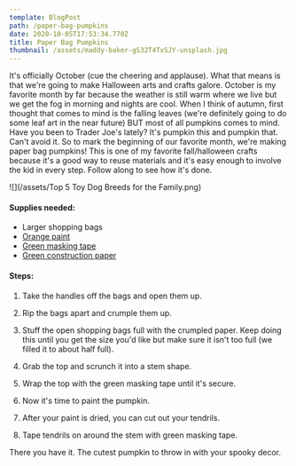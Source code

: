 ```yaml
---
template: BlogPost
path: /paper-bag-pumpkins
date: 2020-10-05T17:53:34.770Z
title: Paper Bag Pumpkins
thumbnail: /assets/maddy-baker-gS32T4TxSJY-unsplash.jpg
---
```

It's officially October (cue the cheering and applause). What that means is that we're going to make Halloween arts and crafts galore. October is my favorite month by far because the weather is still warm where we live but we get the fog in morning and nights are cool. When I think of autumn, first thought that comes to mind is the falling leaves (we're definitely going to do some leaf art in the near future) BUT most of all pumpkins comes to mind. Have you been to Trader Joe's lately? It's pumpkin this and pumpkin that. Can't avoid it. So to mark the beginning of our favorite month, we're making paper bag pumpkins! This is one of my favorite fall/halloween crafts because it's a good way to reuse materials and it's easy enough to involve the kid in every step. Follow along to see how it's done.

![](/assets/Top 5 Toy Dog Breeds for the Family.png)

#### Supplies needed:

* Larger shopping bags
* [Orange paint](https://www.amazon.com/gp/product/B004DJ68A0/ref=ppx_yo_dt_b_asin_title_o06_s04?ie=UTF8&psc=1)
* [Green masking tape](https://amzn.to/32dQwZb)
* [Green construction paper](https://amzn.to/34BRDDG)

#### Steps:

1. Take the handles off the bags and open them up. 



2. Rip the bags apart and crumple them up. 

3. Stuff the open shopping bags full with the crumpled paper. Keep doing this until you get the size you'd like but make sure it isn't too full (we filled it to about half full).

4. Grab the top and scrunch it into a stem shape. 

5. Wrap the top with the green masking tape until it's secure.

6. Now it's time to paint the pumpkin.

7. After your paint is dried, you can cut out your tendrils. 

8. Tape tendrils on around the stem with green masking tape.

There you have it. The cutest pumpkin to throw in with your spooky decor.
